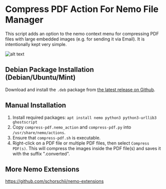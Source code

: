 # Compress PDF Action For Nemo File Manager
This script adds an option to the nemo context menu for compressing PDF files with large embedded images (e.g. for sending it via Email). It is intentionally kept very simple.

![alt text](screenshot.png)

## Debian Package Installation (Debian/Ubuntu/Mint)
Download and install the `.deb` package from [the latest release on Github](https://github.com/schorschii/nemo-extensions/releases).

## Manual Installation
1. Install required packages: `apt install nemo python3 python3-urllib3 ghostscript`
2. Copy `compress-pdf.nemo_action` and `compress-pdf.py` into `/usr/share/nemo/actions`.
3. Ensure that `compress-pdf.sh` is executable.
4. Right-click on a PDF file or multiple PDF files, then select `Compress PDF(s)`. This will compress the images inside the PDF file(s) and saves it with the suffix ".converted".

## More Nemo Extensions
https://github.com/schorschii/nemo-extensions
